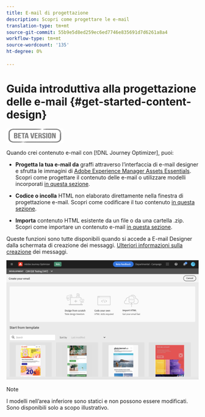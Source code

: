 ```yaml
---
title: E-mail di progettazione
description: Scopri come progettare le e-mail
translation-type: tm+mt
source-git-commit: 55b9e5d8ed259ec6ed7746e835691d7d6261a8a4
workflow-type: tm+mt
source-wordcount: '135'
ht-degree: 0%

---
```


# Guida introduttiva alla progettazione delle e-mail {#get-started-content-design}

![](assets/do-not-localize/badge.png)

Quando crei contenuto e-mail con [!DNL Journey Optimizer], puoi:

* **Progetta la tua e-mail da** graffi attraverso l’interfaccia di e-mail designer e sfrutta le immagini di  [Adobe Experience Manager Assets Essentials](assets-essentials.md). Scopri come progettare il contenuto delle e-mail o utilizzare modelli incorporati [in questa sezione](create-email-content.md).

* **Codice o incolla** HTML non elaborato direttamente nella finestra di progettazione e-mail. Scopri come codificare il tuo contenuto [in questa sezione](existing-content.md#import-raw-html-code).

* **Importa** contenuto HTML esistente da un file o da una cartella .zip. Scopri come importare un contenuto e-mail [in questa sezione](existing-content.md#import-html-content-from-file).

Queste funzioni sono tutte disponibili quando si accede a E-mail Designer dalla schermata di creazione dei messaggi. [Ulteriori informazioni sulla creazione](create-message.md) dei messaggi.

![](assets/content-editors.png)

>[!NOTE]
>
>I modelli nell’area inferiore sono statici e non possono essere modificati. Sono disponibili solo a scopo illustrativo.
